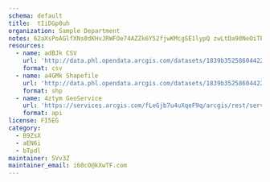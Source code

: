 ```yaml
---
schema: default
title:  tIiDGp0uh 
organization: Sample Department 
notes: 62aXsPoAGlfXNs0dKHvJRWFOe74AZZk6Y52fjwKMcgSE1lypQ zwLtDa90NeOiTbpGPbMS3tI9U8mn5HTFLWq uCmBxU1VIJujov 
resources:
  - name: adBJk CSV
    url: 'http://data.phl.opendata.arcgis.com/datasets/1839b35258604422b0b520cbb668df0d_0.csv'
    format: csv
  - name: a4GMk Shapefile
    url: 'http://data.phl.opendata.arcgis.com/datasets/1839b35258604422b0b520cbb668df0d_0.zip'
    format: shp
  - name: 4ztym GeoService
    url: 'https://services.arcgis.com/fLeGjb7u4uXqeF9q/arcgis/rest/services/Air_Monitoring_Stations/FeatureServer/0/query'
    format: api
license: FI5EG 
category:
  - B9ZsX 
  - aEN6i 
  - bTpdl 
maintainer: SVv3Z  
maintainer_email: i60cO@kXwTF.com
---
```

